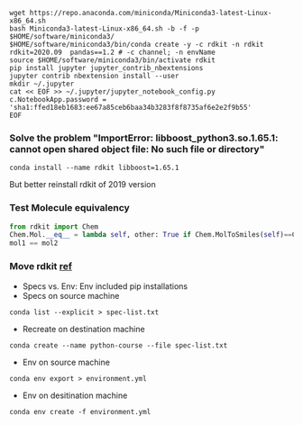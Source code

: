 ```shell
wget https://repo.anaconda.com/miniconda/Miniconda3-latest-Linux-x86_64.sh 
bash Miniconda3-latest-Linux-x86_64.sh -b -f -p $HOME/software/miniconda3/
$HOME/software/miniconda3/bin/conda create -y -c rdkit -n rdkit rdkit=2020.09  pandas==1.2 # -c channel; -n envName
source $HOME/software/miniconda3/bin/activate rdkit
pip install jupyter jupyter_contrib_nbextensions 
jupyter contrib nbextension install --user
mkdir ~/.jupyter
cat << EOF >> ~/.jupyter/jupyter_notebook_config.py 
c.NotebookApp.password = 'sha1:ffed18eb1683:ee67a85ceb6baa34b3283f8f8735af6e2e2f9b55'
EOF
``` 
### Solve the problem "ImportError: libboost_python3.so.1.65.1: cannot open shared object file: No such file or directory"
```shell
conda install --name rdkit libboost=1.65.1 
```
But better reinstall rdkit of 2019 version
### Test Molecule equivalency
```python
from rdkit import Chem
Chem.Mol.__eq__ = lambda self, other: True if Chem.MolToSmiles(self)==Chem.MolToSmiles(other) else False
mol1 == mol2
```
### Move rdkit [ref](https://www.anaconda.com/blog/moving-conda-environments)
* Specs vs. Env: Env included pip installations
* Specs on source machine
```
conda list --explicit > spec-list.txt  
```
* Recreate on destination machine
```
conda create --name python-course --file spec-list.txt 
```
* Env on source machine
```
conda env export > environment.yml
```
* Env on desitination machine
```
conda env create -f environment.yml
``` 
